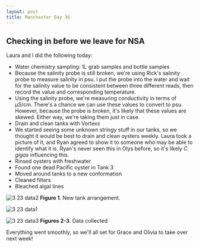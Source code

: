 ```yaml
---
layout: post
title: Manchester Day 36
---
```


## Checking in before we leave for NSA

Laura and I did the following today:

- Water chemistry sampling: 1L grab samples and bottle samples
 - Because the salinity probe is still broken, we're using Rick's salinity probe to measure salinity in psu. I put the probe into the water and wait for the salinity value to be consistent between three different reads, then record the value and corresponding temperature.
 - Using the salinity probe, we're measuring conductivity in terms of µS/cm. There's a chance we can use these values to convert to psu. However, because the probe is broken, it's likely that these values are skewed. Either way, we're taking them just in case.
- Drain and clean tanks with Vortexx
 - We started seeing some unknown stringy stuff in our tanks, so we thought it would be best to drain and clean oysters weekly. Laura took a picture of it, and Ryan agreed to show it to someone who may be able to identify what it is. Ryan's never seen this in Olys before, so it's likely *C. gigas* influencing this.
- Rinsed oysters with freshwater
 - Found one dead Pacific oyster in Tank 3
- Moved around tanks to a new conformation
- Cleaned filters
- Bleached algal lines

![3 23 data2](https://cloud.githubusercontent.com/assets/22335838/24776473/cc2b55b6-1ad5-11e7-880e-70b05c666e8f.JPG)
**Figure 1**. New tank arrangement.

![3 23 data1](https://cloud.githubusercontent.com/assets/22335838/24776475/cc3a6ede-1ad5-11e7-92ca-06bcf37130af.JPG)

![3 23 data3](https://cloud.githubusercontent.com/assets/22335838/24776474/cc2f5756-1ad5-11e7-843c-87374d8fa660.JPG)
**Figures 2-3**. Data collected

Everything went smoothly, so we'll all set for Grace and Olivia to take over next week!
